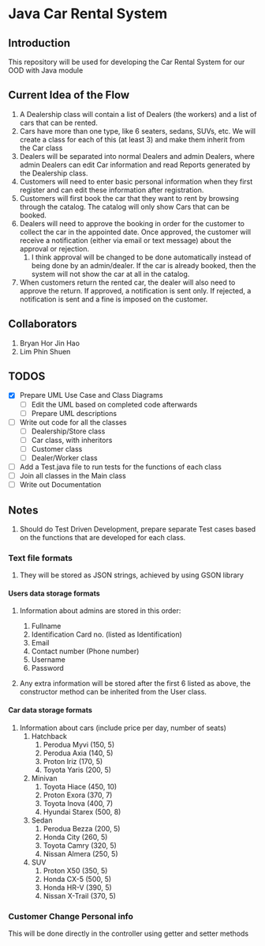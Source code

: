 # Java Car Rental System

## Introduction

This repository will be used for developing the Car Rental System for our OOD with Java module

## Current Idea of the Flow

1. A Dealership class will contain a list of Dealers (the workers) and a list of cars that can be rented.
2. Cars have more than one type, like 6 seaters, sedans, SUVs, etc. We will create a class for each of this (at least 3) and make them inherit from the Car class
3. Dealers will be separated into normal Dealers and admin Dealers, where admin Dealers can edit Car information and read Reports generated by the Dealership class.
4. Customers will need to enter basic personal information when they first register and can edit these information after registration.
5. Customers will first book the car that they want to rent by browsing through the catalog. The catalog will only show Cars that can be booked.
6. Dealers will need to approve the booking in order for the customer to collect the car in the appointed date. Once approved, the customer will receive a notification (either via email or text message) about the approval or rejection.
   1. I think approval will be changed to be done automatically instead of being done by an admin/dealer. If the car is already booked, then the system will not show the car at all in the catalog.
7. When customers return the rented car, the dealer will also need to approve the return. If approved, a notification is sent only. If rejected, a notification is sent and a fine is imposed on the customer.

## Collaborators

1. Bryan Hor Jin Hao
2. Lim Phin Shuen

## TODOS

- [x] Prepare UML Use Case and Class Diagrams
  - [ ] Edit the UML based on completed code afterwards
  - [ ] Prepare UML descriptions
- [ ] Write out code for all the classes
  - [ ] Dealership/Store class
  - [ ] Car class, with inheritors
  - [ ] Customer class
  - [ ] Dealer/Worker class
- [ ] Add a Test.java file to run tests for the functions of each class
- [ ] Join all classes in the Main class
- [ ] Write out Documentation

## Notes

1. Should do Test Driven Development, prepare separate Test cases based on the functions that are developed for each class.

### Text file formats

   1. They will be stored as JSON strings, achieved by using GSON library

#### Users data storage formats

1. Information about admins are stored in this order:
   1. Fullname
   2. Identification Card no. (listed as Identification)
   3. Email
   4. Contact number (Phone number)
   5. Username
   6. Password

2. Any extra information will be stored after the first 6 listed as above, the constructor method can be inherited from the User class.

#### Car data storage formats

1. Information about cars (include price per day, number of seats)
   1. Hatchback
      1. Perodua Myvi (150, 5)
      2. Perodua Axia (140, 5)
      3. Proton Iriz (170, 5)
      4. Toyota Yaris (200, 5)
   2. Minivan
      1. Toyota Hiace (450, 10)
      2. Proton Exora (370, 7)
      3. Toyota Inova (400, 7)
      4. Hyundai Starex (500, 8)
   3. Sedan
      1. Perodua Bezza (200, 5)
      2. Honda City (260, 5)
      3. Toyota Camry (320, 5)
      4. Nissan Almera (250, 5)
   4. SUV
      1. Proton X50 (350, 5)
      2. Honda CX-5 (500, 5)
      3. Honda HR-V (390, 5)
      4. Nissan X-Trail (370, 5)

### Customer Change Personal info

This will be done directly in the controller using getter and setter methods